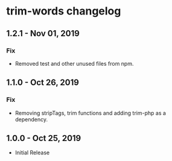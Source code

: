 # trim-words changelog

## 1.2.1 - Nov 01, 2019

### Fix

- Removed test and other unused files from npm.

## 1.1.0 - Oct 26, 2019

### Fix

- Removing stripTags, trim functions and adding trim-php as a dependency.

## 1.0.0 - Oct 25, 2019

- Initial Release
